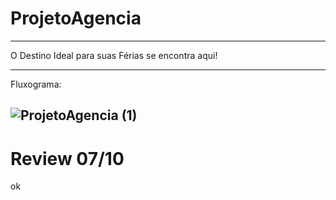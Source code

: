 # ProjetoAgencia

-------------------------------------------------------------------
O Destino Ideal para suas Férias se encontra aqui!


-------------------------------------------------------------------
Fluxograma:

![ProjetoAgencia (1)](https://user-images.githubusercontent.com/79460887/136305514-f71e667a-daed-4840-9c74-b08fdb5cf54b.jpg)
------------------------------------------------------------------
# Review 07/10
ok
